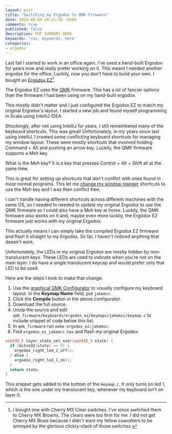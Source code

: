 ```yaml
---
layout: post
title: "Switching my Ergodox to QMK firmware"
date: 2019-08-09 18:21:38 -0500
comments: true
published: false
description: PUT SUMMARY HERE 
keywords: 'csv, keywords, here'
categories: 
- ergodox
---
```


Last fall I started to work in an office again. I've used a hand-built Ergodox for years now and really prefer working on it. This meant I needed another ergodox for the office. Luckily, now you don't have to build your own. I bought an [Ergodox EZ](https://ergodox-ez.com)[^1].

The Ergodox EZ uses the [QMK](https://github.com/qmk/qmk_firmware) firmware. This has a lot of fancier options than the firmware I had been using on my hand-built ergodox.

This mostly didn't matter and I just configured the Ergodox EZ to match my original Ergodox's layout. I started a new job and found myself programming in Scala using IntelliJ IDEA.

Shockingly, after not using IntelliJ for years, I still remembered many of the keyboard shortcuts. This was great! Unfortunately, in my years since last using IntelliJ, I created some conflicting keyboard shortcuts for managing my window layout. These were mostly shortcuts that involved holding Command + Alt and pushing an arrow key. Luckily, the QMK firmware supports a *Meh* key.

What is the *Meh* key? It is a key that presses Control + Alt + Shift all at the same time.

This is great for setting up shortcuts that don't conflict with ones found in most normal programs. This let me [change my window manger](https://github.com/jakemcc/cljs-phoenix/commit/fa2186589d99a4763c7bf79e1f795cb910063a4e) shortcuts to use the *Meh* key and I was then conflict free.

I can't handle having different shortcuts across different machines with the same OS, so I needed to needed to update my original Ergodox to use the QMK firmware so I could also have a *Meh* key at home. Luckily, the QMK firmware also works on it and, maybe even more luckily, the Ergodox EZ firmware just works with my original Ergodox.

This actually means I can simply take the compiled Ergodox EZ firmware and flash it straight to my Ergodox. So far, I haven't noticed anything that doesn't work.

Unfortunately, the LEDs in my original Ergodox are mostly hidden by non-translucent keys. These LEDs are used to indicate when you're not on the main layer. I do have a single translucent keycap and would prefer only that LED to be used.

Here are the steps I took to make that change.

1. Use the [graphical QMK Configurator](https://config.qmk.fm/#/ergodox_ez/LAYOUT_ergodox) to visually configure my keyboard layout. In the **Keymap Name** field, put `jakemcc`.
1. Click the **Compile** button in the above configurator.
1. Download the full source.
1. Unzip the source and edit `qmk_firmware/keyboards/ergodox_ez/keymaps/jakemcc/keymap.c` to include snippet of code below this list.
1. In `qmk_firmware` run `make ergodox_ez:jakemcc`.
1. Find `ergodox_ez_jakemcc.hex` and flash my original Ergodox.

```c
uint32_t layer_state_set_user(uint32_t state) {
  if (biton32(state) == 0) {
    ergodox_right_led_1_off();
  } else {
    ergodox_right_led_1_on();
  }
  return state;
}
```

This snippet gets added to the bottom of the `keymap.c`. It only turns on led 1, which is the one under my translucent key, whenever my keyboard isn't on layer 0.
 

[^1]: I bought one with Cherry MX Clear switches. I've since switched them to Cherry MX Browns. The clears were too firm for me. I did not get Cherry MX Blues because I didn't want my fellow coworkers to be annoyed by the glorious clickty-clack of those switches.
 
